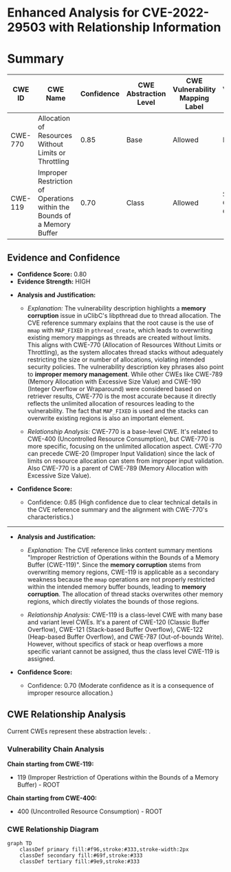 # Enhanced Analysis for CVE-2022-29503 with Relationship Information

# Summary
| CWE ID | CWE Name | Confidence | CWE Abstraction Level | CWE Vulnerability Mapping Label | CWE-Vulnerability Mapping Notes |
|---|---|---|---|---|---|
| CWE-770 | Allocation of Resources Without Limits or Throttling | 0.85 | Base | Allowed | Primary CWE |
| CWE-119 | Improper Restriction of Operations within the Bounds of a Memory Buffer | 0.70 | Class | Allowed | Secondary Candidate CWE |

## Evidence and Confidence

*   **Confidence Score:** 0.80
*   **Evidence Strength:** HIGH

- **Analysis and Justification:**  
  - *Explanation:* The vulnerability description highlights a **memory corruption** issue in uClibC's libpthread due to thread allocation. The CVE reference summary explains that the root cause is the use of `mmap` with `MAP_FIXED` in `pthread_create`, which leads to overwriting existing memory mappings as threads are created without limits. This aligns with CWE-770 (Allocation of Resources Without Limits or Throttling), as the system allocates thread stacks without adequately restricting the size or number of allocations, violating intended security policies. The vulnerability description key phrases also point to **improper memory management**. While other CWEs like CWE-789 (Memory Allocation with Excessive Size Value) and CWE-190 (Integer Overflow or Wraparound) were considered based on retriever results, CWE-770 is the most accurate because it directly reflects the unlimited allocation of resources leading to the vulnerability. The fact that `MAP_FIXED` is used and the stacks can overwrite existing regions is also an important element.

  - *Relationship Analysis:* CWE-770 is a base-level CWE. It's related to CWE-400 (Uncontrolled Resource Consumption), but CWE-770 is more specific, focusing on the unlimited allocation aspect. CWE-770 can precede CWE-20 (Improper Input Validation) since the lack of limits on resource allocation can stem from improper input validation. Also CWE-770 is a parent of CWE-789 (Memory Allocation with Excessive Size Value).

- **Confidence Score:**
  - Confidence: 0.85 (High confidence due to clear technical details in the CVE reference summary and the alignment with CWE-770's characteristics.)

---

- **Analysis and Justification:**
  - *Explanation:* The CVE reference links content summary mentions "Improper Restriction of Operations within the Bounds of a Memory Buffer (CWE-119)". Since the **memory corruption** stems from overwriting memory regions, CWE-119 is applicable as a secondary weakness because the `mmap` operations are not properly restricted within the intended memory buffer bounds, leading to **memory corruption**. The allocation of thread stacks overwrites other memory regions, which directly violates the bounds of those regions.

  - *Relationship Analysis:* CWE-119 is a class-level CWE with many base and variant level CWEs. It's a parent of CWE-120 (Classic Buffer Overflow), CWE-121 (Stack-based Buffer Overflow), CWE-122 (Heap-based Buffer Overflow), and CWE-787 (Out-of-bounds Write). However, without specifics of stack or heap overflows a more specific variant cannot be assigned, thus the class level CWE-119 is assigned.

- **Confidence Score:**
  - Confidence: 0.70 (Moderate confidence as it is a consequence of improper resource allocation.)


## CWE Relationship Analysis

Current CWEs represent these abstraction levels: .


### Vulnerability Chain Analysis

**Chain starting from CWE-119:**
- 119 (Improper Restriction of Operations within the Bounds of a Memory Buffer) - ROOT


**Chain starting from CWE-400:**
- 400 (Uncontrolled Resource Consumption) - ROOT



### CWE Relationship Diagram

```mermaid
graph TD
    classDef primary fill:#f96,stroke:#333,stroke-width:2px
    classDef secondary fill:#69f,stroke:#333
    classDef tertiary fill:#9e9,stroke:#333
```
